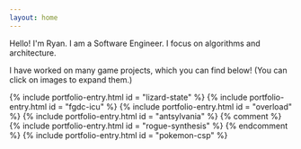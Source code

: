 ```yaml
---
layout: home
---
```


Hello! I'm Ryan. I am a Software Engineer.
I focus on algorithms and architecture.

I have worked on many game projects, which you can find below! 
<span class="click-images-prompt"> (You can click on images to expand them.) </span>

{% include portfolio-entry.html id = "lizard-state" %}
{% include portfolio-entry.html id = "fgdc-icu" %}
{% include portfolio-entry.html id = "overload" %}
{% include portfolio-entry.html id = "antsylvania" %}
{% comment %}
{% include portfolio-entry.html id = "rogue-synthesis" %}
{% endcomment %}
{% include portfolio-entry.html id = "pokemon-csp" %}
